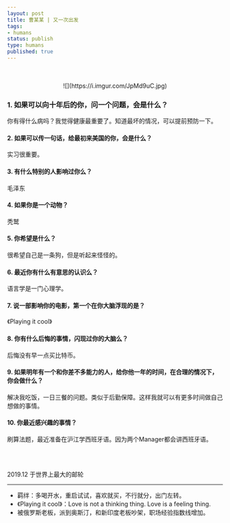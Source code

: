 ```yaml
--- 
layout: post
title: 曹某某 | 又一次出发
tags: 
- humans
status: publish
type: humans
published: true
---
```


<br>
<br>

<center>![](https://i.imgur.com/JpMd9uC.jpg)</center>


### 1. 如果可以向十年后的你，问一个问题，会是什么？

你有得什么病吗？我觉得健康最重要了。知道最坏的情况，可以提前预防一下。

#### 2. 如果可以传一句话，给最初来美国的你，会是什么？

实习很重要。

#### 3. 有什么特别的人影响过你么？

毛泽东

#### 4. 如果你是一个动物？

秃鹫

#### 5. 你希望是什么？

很希望自己是一条狗，但是听起来怪怪的。

#### 6. 最近你有什么有意思的认识么？

语言学是一门心理学。

#### 7. 说一部影响你的电影，第一个在你大脑浮现的是？

《Playing it cool》

#### 8. 你有什么后悔的事情，闪现过你的大脑么？

后悔没有早一点买比特币。

#### 9. 如果明年有一个和你差不多能力的人，给你他一年的时间，在合理的情况下，你会做什么？

解决我吃饭，一日三餐的问题。类似于后勤保障。这样我就可以有更多时间做自己想做的事情。

#### 10. 你最近感兴趣的事情？

刷算法题，最近准备在沪江学西班牙语。因为两个Manager都会讲西班牙语。
	
<br>
<br>

           
2019.12 于世界上最大的邮轮<br>




--- 


- 羁绊：多喝开水，重启试试，喜欢就买，不行就分，出门左转。
- 《Playing it cool》：Love is not a thinking thing. Love is a feeling thing.
- 被俄罗斯老板，派到奥斯汀，和新印度老板吵架，职场经验指数线增加。








